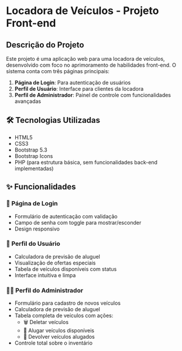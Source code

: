 # Locadora de Veículos - Projeto Front-end

## Descrição do Projeto

Este projeto é uma aplicação web para uma locadora de veículos, desenvolvido com foco no aprimoramento de habilidades front-end. O sistema conta com três páginas principais:

1. **Página de Login**: Para autenticação de usuários  
2. **Perfil de Usuário**: Interface para clientes da locadora  
3. **Perfil de Administrador**: Painel de controle com funcionalidades avançadas  

## 🛠 Tecnologias Utilizadas

- HTML5  
- CSS3  
- Bootstrap 5.3  
- Bootstrap Icons  
- PHP (para estrutura básica, sem funcionalidades back-end implementadas)  

## ✨ Funcionalidades

### 🔐 Página de Login
- Formulário de autenticação com validação  
- Campo de senha com toggle para mostrar/esconder  
- Design responsivo  

### 👤 Perfil do Usuário
- Calculadora de previsão de aluguel  
- Visualização de ofertas especiais  
- Tabela de veículos disponíveis com status  
- Interface intuitiva e limpa  

### 👨‍💼 Perfil do Administrador
- Formulário para cadastro de novos veículos  
- Calculadora de previsão de aluguel  
- Tabela completa de veículos com ações:  
  - 🗑️ Deletar veículos  
  - 🚗 Alugar veículos disponíveis  
  - 🔄 Devolver veículos alugados  
- Controle total sobre o inventário  
